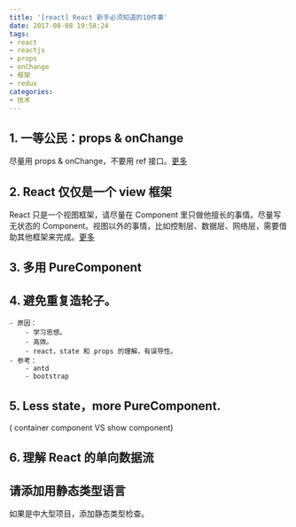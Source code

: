 ```yaml
---
title: '[react] React 新手必须知道的10件事'
date: 2017-08-08 19:58:24
tags:
- react
- reactjs
- props
- onChange
- 框架
- redux
categories:
- 技术
---
```


## 1. 一等公民：props & onChange

尽量用 props & onChange，不要用 ref 接口。[更多][first_class_people_props]

## 2. React 仅仅是一个 view 框架

React 只是一个视图框架，请尽量在 Component 里只做他擅长的事情。尽量写无状态的 Component。视图以外的事情，比如控制层、数据层、网络层，需要借助其他框架来完成。[更多][react_just_view]

## 3. 多用 PureComponent

## 4. 避免重复造轮子。

    - 原因：
        - 学习思想。
        - 高效。
        - react，state 和 props 的理解，有误导性。
    - 参考：
        - antd
        - bootstrap

## 5. Less state，more PureComponent.

( container component VS show component)

## 6. 理解 React 的单向数据流

## 请添加用静态类型语言

如果是中大型项目，添加静态类型检查。


[first_class_people_props]: /2017/08/23/react-React%E6%B7%B1%E5%85%A5-%E4%B8%80%E7%AD%89%E5%85%AC%E6%B0%91-props-onChange/ "一等公民 props & onChange"
[react_just_view]: /2017/08/23/react-%E6%B7%B1%E5%85%A5-React-%E4%BB%85%E4%BB%85%E6%98%AF%E4%B8%80%E4%B8%AA-view-%E6%A1%86%E6%9E%B6/
